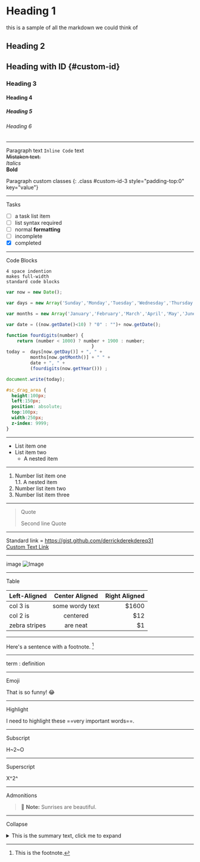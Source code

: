 # Heading 1
this is a sample of all the markdown we could think of

## Heading 2
## Heading with ID {#custom-id}
### Heading 3
#### Heading 4
##### Heading 5
###### Heading 6	

---

Paragraph
text `Inline Code` text		
~~Mistaken text.~~	
*Italics*	
**Bold**	

Paragraph custom classes
{: .class #custom-id-3 style="padding-top:0" key="value"}

---

Tasks
- [ ] a task list item
- [ ] list syntax required
- [ ] normal **formatting**
- [ ] incomplete
- [x] completed

---

Code Blocks

    4 space indention
    makes full-width
    standard code blocks

```js
var now = new Date();

var days = new Array('Sunday','Monday','Tuesday','Wednesday','Thursday','Friday','Saturday');

var months = new Array('January','February','March','April','May','June','July','August','September','October','November','December');

var date = ((now.getDate()<10) ? "0" : "")+ now.getDate();

function fourdigits(number)	{
	return (number < 1000) ? number + 1900 : number;
								}
today =  days[now.getDay()] + ", " +
         months[now.getMonth()] + " " +
         date + ", " +
         (fourdigits(now.getYear())) ;

document.write(today);
```

```css
#sc_drag_area {
  height:100px;
  left:150px;
  position: absolute;
  top:100px;
  width:250px;
  z-index: 9999;
}
```

---

* List item one
* List item two
    * A nested item

---

1. Number list item one		
	1.1. A nested item
2. Number list item two
3. Number list item three

---

> Quote
> 
> Second line Quote

---

Standard link =  https://gist.github.com/derrickderekdereq31	
[Custom Text Link](https://gist.github.com/derrickderekdereq31)

---

image
![Image](https://placeimg.com/640/480/arch)

---

Table

| Left-Aligned  | Center Aligned  | Right Aligned |
| :------------ |:---------------:| -----:|
| col 3 is      | some wordy text | $1600 |
| col 2 is      | centered        |   $12 |
| zebra stripes | are neat        |    $1 |

---

Here's a sentence with a footnote. [^1]

[^1]: This is the footnote.

---

term
: definition

---

Emoji

That is so funny! :joy:

---

Highlight

I need to highlight these ==very important words==.

---

Subscript

H~2~O
	
---

Superscript

X^2^

---

Admonitions

> :memo: **Note:** Sunrises are beautiful.

---

Collapse

<details>
  <summary>This is the summary text, click me to expand</summary>
  This is the detailed text.
</details>